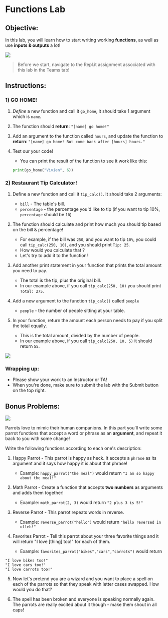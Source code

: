# Functions Lab

## Objective: 
In this lab, you will learn how to start writing working **functions**, as well as use **inputs & outputs** a lot!


[![](https://thumbs.gfycat.com/SevereUnnaturalAlbino-size_restricted.gif)]()

> Before we start, navigate to the Repl.it assignment associated with this lab in the Teams tab!


## Instructions:

<!-- 

### 1) Excited @MEET!
1. *Define* a new function and call it `excited`, it should take 1 argument which is `name`.

2. The function should **return**: `[name] is super excited to be at MEET!`

3. Let a neighbor try it out!
    - You can print the result of the function to see it work like this:
    ```python
    print(excited("Maggie"))
    ```
    -->
### 1) GO HOME!

1. *Define* a new function and call it `go_home`, it should take 1 argument which is `name`.

2. The function should **return**: `"[name] go home!"`
    
3. Add an argument to the function called `hours`, and update the function to **return**: `"[name] go home! But come back after [hours] hours."`

3. Test our your code!
    - You can print the result of the function to see it work like this:
    ```python
    print(go_home("Vivien", 6))
    ```


### 2) Restaurant Tip Calculator!

1. Define a new function and call it `tip_calc()`. It should take 2 arguments:
    - `bill` - The table's bill.
    - `percentage` - the percentage you'd like to tip (if you want to tip 10%, `percentage` should be `10`)

2. The function should calculate and print how much you should tip based on the bill & percentage!
    - For example, if the bill was `250`, and you want to tip `10%`, you could call `tip_calc(250, 10)`, and you should print `Tip: 25`.
    - How would you calculate that ?
    - Let's try to add it to the function!

3. Add another print statement in your function that prints the total amount you need to pay.
    - The total is the tip, plus the original bill.
    - In our example above, if you call `tip_calc(250, 10)` you should print `Total: 275`.

4. Add a new argument to the function `tip_calc()` called `people`
    -  `people` - the number of people sitting at your table.
    

6. In your function, return the amount each person needs to pay if you split the total equally.
    - This is the total amount, divided by the number of people.
    - In our example above, if you call `tip_calc(250, 10, 5)` it should return `55`.

    

[![](https://thumbs.gfycat.com/ImpeccableInnocentHoiho-size_restricted.gif)]()

### Wrapping up:
- Please show your work to an Instructor or TA!
- When you're done, make sure to submit the lab with the Submit button on the top right.

<!-- 
## Wrapping up:

Run the test.
- If it passes:
    - You can go on to try the bonus problems at the bottom of the lab. Be sure you don't change any of the code you already wrote!
    - When you're done, make sure to submit the lab with the `Submit` button on the top right.
- If it fails:
    - Review the lab to see if you missed any steps. You need to follow the steps _exactly_ to pass.
    - If you have questions, ask a classmate, or call over an Instructor or TA
-->

## Bonus Problems:
[![](https://camo.githubusercontent.com/2f9feb41e6febba197c32171bba0924fe0b0123a/687474703a2f2f312e62702e626c6f6773706f742e636f6d2f2d4844492d58694c697264382f546f614a736568535930492f414141414141414142736f2f5848584f555f71444b336b2f73313630302f506172726f742b46756e6e792b50696374757265735f312e6a7067)]()

Parrots love to mimic their human companions. In this part you'll write some parrot functions that accept a word or phrase as an **argument**, and repeat it back to you with some change!

Write the following functions according to each one's description:

1. Happy Parrot - This parrot is happy as heck. It accepts a `phrase` as its argument and it says how happy it is about that phrase!  
    - Example: `happy_parrot("the meal")` would return `"I am so happy about the meal!"`

2. Math Parrot - Create a function that accepts **two numbers** as arguments and adds them together!
    - Example: `math_parrot(2, 3)` would return `"2 plus 3 is 5!"`

3. Reverse Parrot - This parrot repeats words in reverse.
    - Example: `reverse_parrot("hello")` would return `"hello reversed in olleh!"`

4. Favorites Parrot - Tell this parrot about your three favorite things and it will return "I love [thing] too!" for each of them.
    - Example: `favorites_parrot("bikes","cars","carrots")` would return 
    
```
"I love bikes too!"
"I love cars too!"
"I love carrots too!"
```

5. Now let's pretend you are a wizard and you want to place a spell on each of the parrots so that they speak with letter cases swapped. How would you do that? 

6. The spell has been broken and everyone is speaking normally again. The parrots are really excited about it though - make them shout in all caps!


